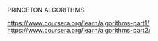 PRINCETON ALGORITHMS

https://www.coursera.org/learn/algorithms-part1/
https://www.coursera.org/learn/algorithms-part2/